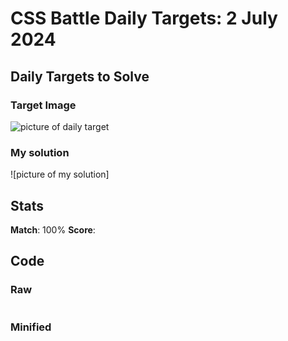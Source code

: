 

# CSS Battle Daily Targets: 2 July 2024

## Daily Targets to Solve

### Target Image

![picture of daily target](https://github.com/BekiaD/cssbattle/assets/144695091/ff3e6807-4c8e-445b-8ad4-541d55b87ac7)

### My solution

![picture of my solution]
## Stats

**Match**: 100%
**Score**: 

## Code

### Raw

```html

```

### Minified

```

```
